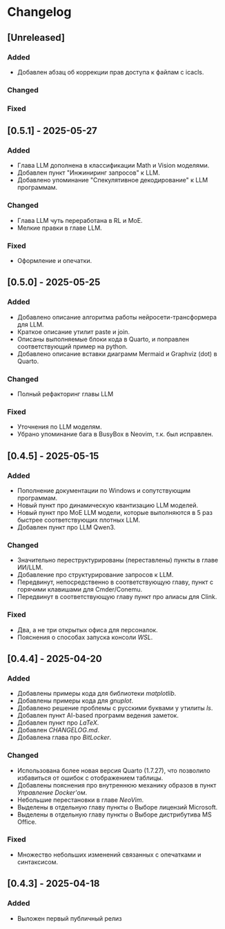 # Changelog


## [Unreleased]

### Added

* Добавлен абзац об коррекции прав доступа к файлам с icacls.

### Changed

### Fixed

## [0.5.1] - 2025-05-27

### Added

- Глава LLM дополнена в классификации Math и Vision моделями.
- Добавлен пункт "Инжиниринг запросов" к LLM.
- Добавлено упоминание "Спекулятивное декодирование" к LLM программам.

### Changed

- Глава LLM чуть переработана в RL и MoE.
- Мелкие правки в главе LLM.

### Fixed

- Оформление и опечатки.

## [0.5.0] - 2025-05-25

### Added

- Добавлено описание алгоритма работы нейросети-трансформера для LLM.
- Краткое описание утилит paste и join.
- Описаны выполняемые блоки кода в Quarto, и поправлен соответствующий пример на python.
- Добавлено описание вставки диаграмм Mermaid и Graphviz (dot) в Quarto.

### Changed

- Полный рефакторинг главы LLM

### Fixed

- Уточнения по LLM моделям.
- Убрано упоминание бага в BusyBox в Neovim, т.к. был исправлен.

## [0.4.5] - 2025-05-15

### Added

- Пополнение документации по Windows и сопутствующим программам.
- Новый пункт про динамическую квантизацию LLM моделей.
- Новый пункт про MoE LLM модели, которые выполняются в 5 раз быстрее соответствующих плотных LLM.
- Добавлен пункт про LLM Qwen3.

### Changed

- Значительно переструктурированы (переставлены) пункты в главе ИИ/LLM.
- Добавление про структурирование запросов к LLM.
- Передвинут, непосредственно в соответствующую главу, пункт с горячими клавишами для Cmder/Conemu.
- Передвинут в соответствующую главу пункт про алиасы для Clink.

### Fixed

- Два, а не три открытых офиса для персоналок.
- Пояснения о способах запуска консоли _WSL_.


## [0.4.4] - 2025-04-20

### Added

- Добавлены примеры кода для библиотеки _matplotlib_.
- Добавлены примеры кода для _gnuplot_.
- Добавлено решение проблемы с русскими буквами у утилиты _ls_.
- Добавлен пункт AI-based программ ведения заметок.
- Добавлен пункт про _LaTeX_.
- Добавлен _CHANGELOG.md_.
- Добавлена глава про _BitLocker_.

### Changed

- Использована более новая версия Quarto (1.7.27), что позволило избавиться от ошибок с отображением таблицы.
- Добавлены пояснения про внутреннюю механику образов в пункт _Управление Docker'ом_.
- Небольшие перестановки в главе _NeoVim_.
- Выделены в отдельную главу пункты о Выборе лицензий Microsoft.
- Выделены в отдельную главу пункты о Выборе дистрибутива MS Office.

### Fixed

- Множество небольших изменений связанных с опечатками и синтаксисом.

## [0.4.3] - 2025-04-18

### Added

- Выложен первый публичный релиз

